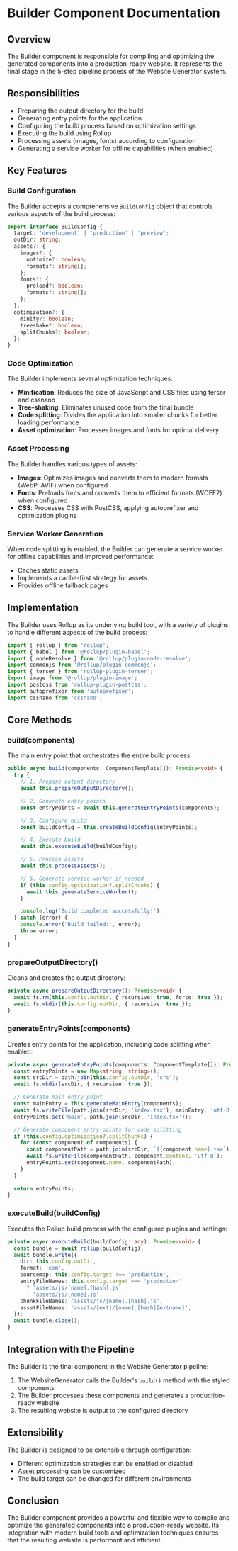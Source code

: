 # Builder Component Documentation

## Overview

The Builder component is responsible for compiling and optimizing the generated components into a production-ready website. It represents the final stage in the 5-step pipeline process of the Website Generator system.

## Responsibilities

- Preparing the output directory for the build
- Generating entry points for the application
- Configuring the build process based on optimization settings
- Executing the build using Rollup
- Processing assets (images, fonts) according to configuration
- Generating a service worker for offline capabilities (when enabled)

## Key Features

### Build Configuration

The Builder accepts a comprehensive `BuildConfig` object that controls various aspects of the build process:

```typescript
export interface BuildConfig {
  target: 'development' | 'production' | 'preview';
  outDir: string;
  assets?: {
    images?: {
      optimize?: boolean;
      formats?: string[];
    };
    fonts?: {
      preload?: boolean;
      formats?: string[];
    };
  };
  optimization?: {
    minify?: boolean;
    treeshake?: boolean;
    splitChunks?: boolean;
  };
}
```

### Code Optimization

The Builder implements several optimization techniques:

- **Minification**: Reduces the size of JavaScript and CSS files using terser and cssnano
- **Tree-shaking**: Eliminates unused code from the final bundle
- **Code splitting**: Divides the application into smaller chunks for better loading performance
- **Asset optimization**: Processes images and fonts for optimal delivery

### Asset Processing

The Builder handles various types of assets:

- **Images**: Optimizes images and converts them to modern formats (WebP, AVIF) when configured
- **Fonts**: Preloads fonts and converts them to efficient formats (WOFF2) when configured
- **CSS**: Processes CSS with PostCSS, applying autoprefixer and optimization plugins

### Service Worker Generation

When code splitting is enabled, the Builder can generate a service worker for offline capabilities and improved performance:

- Caches static assets
- Implements a cache-first strategy for assets
- Provides offline fallback pages

## Implementation

The Builder uses Rollup as its underlying build tool, with a variety of plugins to handle different aspects of the build process:

```typescript
import { rollup } from 'rollup';
import { babel } from '@rollup/plugin-babel';
import { nodeResolve } from '@rollup/plugin-node-resolve';
import commonjs from '@rollup/plugin-commonjs';
import { terser } from 'rollup-plugin-terser';
import image from '@rollup/plugin-image';
import postcss from 'rollup-plugin-postcss';
import autoprefixer from 'autoprefixer';
import cssnano from 'cssnano';
```

## Core Methods

### build(components)

The main entry point that orchestrates the entire build process:

```typescript
public async build(components: ComponentTemplate[]): Promise<void> {
  try {
    // 1. Prepare output directory
    await this.prepareOutputDirectory();

    // 2. Generate entry points
    const entryPoints = await this.generateEntryPoints(components);

    // 3. Configure build
    const buildConfig = this.createBuildConfig(entryPoints);

    // 4. Execute build
    await this.executeBuild(buildConfig);

    // 5. Process assets
    await this.processAssets();

    // 6. Generate service worker if needed
    if (this.config.optimization?.splitChunks) {
      await this.generateServiceWorker();
    }

    console.log('Build completed successfully!');
  } catch (error) {
    console.error('Build failed:', error);
    throw error;
  }
}
```

### prepareOutputDirectory()

Cleans and creates the output directory:

```typescript
private async prepareOutputDirectory(): Promise<void> {
  await fs.rm(this.config.outDir, { recursive: true, force: true });
  await fs.mkdir(this.config.outDir, { recursive: true });
}
```

### generateEntryPoints(components)

Creates entry points for the application, including code splitting when enabled:

```typescript
private async generateEntryPoints(components: ComponentTemplate[]): Promise<Map<string, string>> {
  const entryPoints = new Map<string, string>();
  const srcDir = path.join(this.config.outDir, 'src');
  await fs.mkdir(srcDir, { recursive: true });

  // Generate main entry point
  const mainEntry = this.generateMainEntry(components);
  await fs.writeFile(path.join(srcDir, 'index.tsx'), mainEntry, 'utf-8');
  entryPoints.set('main', path.join(srcDir, 'index.tsx'));

  // Generate component entry points for code splitting
  if (this.config.optimization?.splitChunks) {
    for (const component of components) {
      const componentPath = path.join(srcDir, `${component.name}.tsx`);
      await fs.writeFile(componentPath, component.content, 'utf-8');
      entryPoints.set(component.name, componentPath);
    }
  }

  return entryPoints;
}
```

### executeBuild(buildConfig)

Executes the Rollup build process with the configured plugins and settings:

```typescript
private async executeBuild(buildConfig: any): Promise<void> {
  const bundle = await rollup(buildConfig);
  await bundle.write({
    dir: this.config.outDir,
    format: 'esm',
    sourcemap: this.config.target !== 'production',
    entryFileNames: this.config.target === 'production' 
      ? 'assets/js/[name].[hash].js' 
      : 'assets/js/[name].js',
    chunkFileNames: 'assets/js/[name].[hash].js',
    assetFileNames: 'assets/[ext]/[name].[hash][extname]',
  });
  await bundle.close();
}
```

## Integration with the Pipeline

The Builder is the final component in the Website Generator pipeline:

1. The WebsiteGenerator calls the Builder's `build()` method with the styled components
2. The Builder processes these components and generates a production-ready website
3. The resulting website is output to the configured directory

## Extensibility

The Builder is designed to be extensible through configuration:

- Different optimization strategies can be enabled or disabled
- Asset processing can be customized
- The build target can be changed for different environments

## Conclusion

The Builder component provides a powerful and flexible way to compile and optimize the generated components into a production-ready website. Its integration with modern build tools and optimization techniques ensures that the resulting website is performant and efficient.